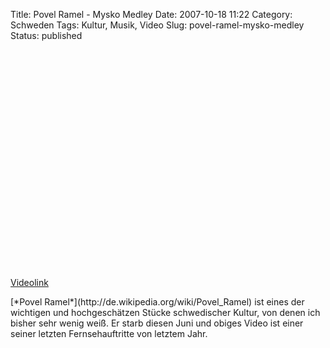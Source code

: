 Title: Povel Ramel - Mysko Medley
Date: 2007-10-18 11:22
Category: Schweden
Tags: Kultur, Musik, Video
Slug: povel-ramel-mysko-medley
Status: published

<p>
<object width="425" height="350">
<param name="movie" value="http://www.youtube.com/v/2t2oRo0PimA"></param><param name="wmode" value="transparent"></param>

<embed src="http://www.youtube.com/v/2t2oRo0PimA" type="application/x-shockwave-flash" wmode="transparent" width="425" height="350">
</embed>
</object>
  
[Videolink](http://youtube.com/watch?v=2t2oRo0PimA)

</p>
[*Povel Ramel*](http://de.wikipedia.org/wiki/Povel_Ramel) ist eines der
wichtigen und hochgeschätzen Stücke schwedischer Kultur, von denen ich
bisher sehr wenig weiß. Er starb diesen Juni und obiges Video ist einer
seiner letzten Fernsehauftritte von letztem Jahr.

